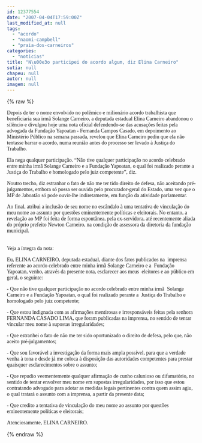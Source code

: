 ```yaml
---
id: 12377554
date: "2007-04-04T17:59:00Z"
last_modified_at: null
tags:
  - "acordo"
  - "naomi-campbell"
  - "praia-dos-carneiros"
categories:
  - "noticias"
title: "N\u00e3o participei do acordo algum, diz Elina Carneiro"
sutia: null
chapeu: null
autor: null
imagem: null
---
```

{% raw %}
<p><P><FONT face=Verdana>Depois de ter o nome envolvido no polêmico e milionário acordo trabalhista que beneficiaria sua irmã Solange Carneiro, a deputada estadual Elina Carneiro abandonou o silêncio e divulgou hoje uma nota oficial defendendo-se das acusações feitas pela advogada da Fundação Yapoatan - Fernanda Campos Casado, em depoimento ao Ministério Público na semana passada, revelou que Elina Carneiro pediu que ela não tentasse barrar o acordo, numa reunião antes do processo ser levado à Justiça do Trabalho.</FONT></P></p>
<p><P><FONT face=Verdana>Ela nega qualquer participação. “Não tive qualquer participação no acordo celebrado entre minha irmã Solange Carneiro e a Fundação Yapoatan, o qual foi realizado perante a Justiça do Trabalho e homologado pelo juiz competente”, diz.</FONT></P></p>
<p><P><FONT face=Verdana>Noutro trecho, diz estranhar o fato de não me ter tido direito de defesa, não aceitando pré-julgamentos, embora só possa ser ouvida pelo procurador-geral do Estado, uma vez que o MP de Jaboatão só pode ouvir-lhe indiretamente, em função da atividade parlamentar.</FONT></P></p>
<p><P><FONT face=Verdana>Ao final, atribui a inclusão de seu nome no escândalo à uma tentativa de vinculação do meu nome ao assunto por questões eminentemente políticas e eleitorais. No entanto, a revelação ao MP foi feita de forma espontânea, pela ex-servidora, até recentemente aliada do próprio prefeito Newton Carneiro, na condição de assessora da diretoria da fundação municipal.</FONT></P></p>
<p><P><BR><FONT face=Verdana>Veja a íntegra da nota:</FONT></P></p>
<p><P><FONT face=Verdana>Eu, ELINA CARNEIRO, deputada estadual, diante dos fatos publicados na&nbsp; imprensa referente ao acordo celebrado entre minha irmã Solange Carneiro e a&nbsp; Fundação Yapoatan, venho, através da presente nota, esclarecer aos meus&nbsp; eleitores e ao público em geral, o seguinte:</FONT></P></p>
<p><P><FONT face=Verdana>- Que não tive qualquer participação no acordo celebrado entre minha irmã&nbsp; Solange Carneiro e a Fundação Yapoatan, o qual foi realizado perante a&nbsp; Justiça do Trabalho e homologado pelo juiz competente;</FONT></P></p>
<p><P><FONT face=Verdana>- Que estou indignada com as afirmações mentirosas e irresponsáveis feitas pela senhora FERNANDA CASADO LIMA, que foram publicadas na imprensa, no sentido de tentar vincular meu nome à supostas irregularidades;</FONT></P></p>
<p><P><FONT face=Verdana>- Que estranhei o fato de não me ter sido oportunizado o direito de defesa, pelo que, não aceito pré-julgamentos;</FONT></P></p>
<p><P><FONT face=Verdana>- Que sou favorável a investigação da forma mais ampla possível, para que a verdade venha à tona e desde já me coloca à disposição das autoridades competentes para prestar quaisquer esclarecimentos sobre o assunto;</FONT></P></p>
<p><P><FONT face=Verdana>- Que repudio veementemente qualquer afirmação de cunho calunioso ou difamatório, no sentido de tentar envolver meu nome em supostas irregularidades, por isso que estou contratando advogado para adotar as medidas legais pertinentes contra quem assim agiu, o qual tratará o assunto com a imprensa, a partir da presente data;</FONT></P></p>
<p><P><FONT face=Verdana>- Que credito a tentativa de vinculação do meu nome ao assunto por questões eminentemente políticas e eleitorais; </FONT></P></p>
<p><P><FONT face=Verdana>Atenciosamente, ELINA CARNEIRO.</P></FONT> </p>
{% endraw %}